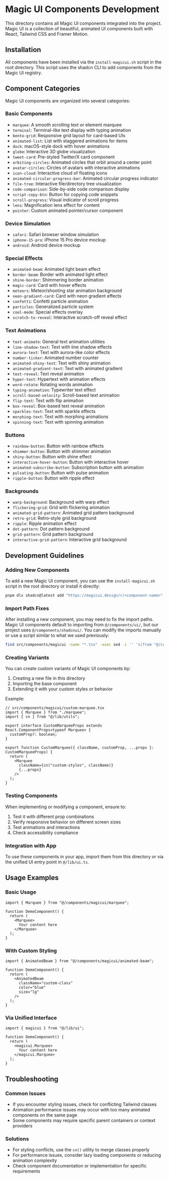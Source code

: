 # Magic UI Components Development

This directory contains all Magic UI components integrated into the project. Magic UI is a collection of beautiful, animated UI components built with React, Tailwind CSS and Framer Motion.

## Installation

All components have been installed via the `install-magicui.sh` script in the root directory. This script uses the shadcn CLI to add components from the Magic UI registry.

## Component Categories

Magic UI components are organized into several categories:

### Basic Components
- `marquee`: A smooth scrolling text or element marquee
- `terminal`: Terminal-like text display with typing animation
- `bento-grid`: Responsive grid layout for card-based UIs
- `animated-list`: List with staggered animations for items
- `dock`: macOS-style dock with hover animations
- `globe`: Interactive 3D globe visualization
- `tweet-card`: Pre-styled Twitter/X card component
- `orbiting-circles`: Animated circles that orbit around a center point
- `avatar-circles`: Circles of avatars with interactive animations
- `icon-cloud`: Interactive cloud of floating icons
- `animated-circular-progress-bar`: Animated circular progress indicator
- `file-tree`: Interactive file/directory tree visualization
- `code-comparison`: Side-by-side code comparison display
- `script-copy-btn`: Button for copying code snippets
- `scroll-progress`: Visual indicator of scroll progress
- `lens`: Magnification lens effect for content
- `pointer`: Custom animated pointer/cursor component

### Device Simulation
- `safari`: Safari browser window simulation
- `iphone-15-pro`: iPhone 15 Pro device mockup
- `android`: Android device mockup

### Special Effects
- `animated-beam`: Animated light beam effect
- `border-beam`: Border with animated light effect
- `shine-border`: Shimmering border animation
- `magic-card`: Card with hover effects
- `meteors`: Meteor/shooting star animation background
- `neon-gradient-card`: Card with neon gradient effects
- `confetti`: Confetti particle animation
- `particles`: Generalized particle system
- `cool-mode`: Special effects overlay
- `scratch-to-reveal`: Interactive scratch-off reveal effect

### Text Animations
- `text-animate`: General text animation utilities
- `line-shadow-text`: Text with line shadow effects
- `aurora-text`: Text with aurora-like color effects
- `number-ticker`: Animated number counter
- `animated-shiny-text`: Text with shiny animation
- `animated-gradient-text`: Text with animated gradient
- `text-reveal`: Text reveal animation
- `hyper-text`: Hypertext with animation effects
- `word-rotate`: Rotating words animation
- `typing-animation`: Typewriter text effect
- `scroll-based-velocity`: Scroll-based text animation
- `flip-text`: Text with flip animation
- `box-reveal`: Box-based text reveal animation
- `sparkles-text`: Text with sparkle effects
- `morphing-text`: Text with morphing animations
- `spinning-text`: Text with spinning animation

### Buttons
- `rainbow-button`: Button with rainbow effects
- `shimmer-button`: Button with shimmer animation
- `shiny-button`: Button with shine effect
- `interactive-hover-button`: Button with interactive hover
- `animated-subscribe-button`: Subscription button with animation
- `pulsating-button`: Button with pulse animation
- `ripple-button`: Button with ripple effect

### Backgrounds
- `warp-background`: Background with warp effect
- `flickering-grid`: Grid with flickering animation
- `animated-grid-pattern`: Animated grid pattern background
- `retro-grid`: Retro-style grid background
- `ripple`: Ripple animation effect
- `dot-pattern`: Dot pattern background
- `grid-pattern`: Grid pattern background
- `interactive-grid-pattern`: Interactive grid background

## Development Guidelines

### Adding New Components

To add a new Magic UI component, you can use the `install-magicui.sh` script in the root directory or install it directly:

```bash
pnpm dlx shadcn@latest add "https://magicui.design/r/<component-name>" --yes --overwrite
```

### Import Path Fixes

After installing a new component, you may need to fix the import paths. Magic UI components default to importing from `@/components/ui/`, but our project uses `@/components/shadcnui/`. You can modify the imports manually or use a script similar to what we used previously:

```bash
find src/components/magicui -name "*.tsx" -exec sed -i '' 's|from "@/components/ui/|from "@/components/shadcnui/|g' {} \;
```

### Creating Variants

You can create custom variants of Magic UI components by:

1. Creating a new file in this directory
2. Importing the base component
3. Extending it with your custom styles or behavior

Example:

```tsx
// src/components/magicui/custom-marquee.tsx
import { Marquee } from "./marquee";
import { cn } from "@/lib/utils";

export interface CustomMarqueeProps extends React.ComponentProps<typeof Marquee> {
  customProp?: boolean;
}

export function CustomMarquee({ className, customProp, ...props }: CustomMarqueeProps) {
  return (
    <Marquee 
      className={cn("custom-styles", className)}
      {...props}
    />
  );
}
```

### Testing Components

When implementing or modifying a component, ensure to:

1. Test it with different prop combinations
2. Verify responsive behavior on different screen sizes
3. Test animations and interactions
4. Check accessibility compliance

### Integration with App

To use these components in your app, import them from this directory or via the unified UI entry point in `@/lib/ui.ts`.

## Usage Examples

### Basic Usage

```tsx
import { Marquee } from "@/components/magicui/marquee";

function DemoComponent() {
  return (
    <Marquee>
      Your content here
    </Marquee>
  );
}
```

### With Custom Styling

```tsx
import { AnimatedBeam } from "@/components/magicui/animated-beam";

function DemoComponent() {
  return (
    <AnimatedBeam 
      className="custom-class" 
      color="blue" 
      size="lg"
    />
  );
}
```

### Via Unified Interface

```tsx
import { magicui } from "@/lib/ui";

function DemoComponent() {
  return (
    <magicui.Marquee>
      Your content here
    </magicui.Marquee>
  );
}
```

## Troubleshooting

### Common Issues

- If you encounter styling issues, check for conflicting Tailwind classes
- Animation performance issues may occur with too many animated components on the same page
- Some components may require specific parent containers or context providers

### Solutions

- For styling conflicts, use the `cn()` utility to merge classes properly
- For performance issues, consider lazy loading components or reducing animation complexity
- Check component documentation or implementation for specific requirements 